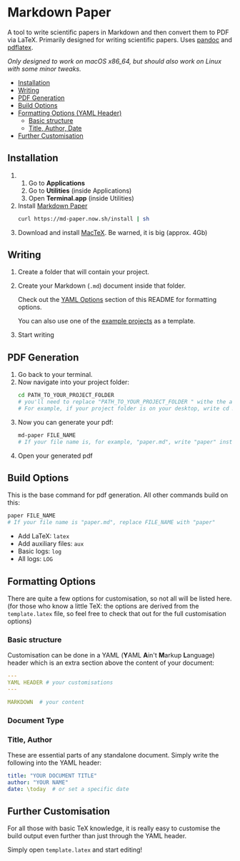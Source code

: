 # Markdown Paper

A tool to write scientific papers in Markdown and then convert them to PDF via LaTeX.
Primarily designed for writing scientific papers.
Uses [pandoc](https://pandoc.org) and [pdflatex](https://www.latex-project.org).

*Only designed to work on macOS x86_64, but should also work on Linux with some minor tweaks.*

- [Installation](#installation)
- [Writing](#writing)
- [PDF Generation](#pdf-generation)
- [Build Options](#build-options)
- [Formatting Options (YAML Header)](#formatting-options-yaml-header)
    - [Basic structure](#basic-structure)
    - [Title, Author, Date](#title-author-date)
- [Further Customisation](#further-customisation)

## Installation
1.  
    1. Go to **Applications**
    2. Go to **Utilities** (inside Applications)
    3. Open **Terminal.app** (inside Utilities)
2.  
    Install [Markdown Paper](https://md-paper.now.sh)
    ``` sh
    curl https://md-paper.now.sh/install | sh
    ```
3. 
    Download and install [MacTeX](https://tug.org/mactex/mactex-download.html). Be warned, it is big (approx. 4Gb)

## Writing 
1.  
    Create a folder that will contain your project.
2.  
    Create your Markdown (`.md`) document inside that folder.
    
    Check out the [YAML Options](#YAML-Options) section of this README for formatting options.
    
    You can also use one of the [example projects](https://md-paper.now.sh/example-papers) as a template.
3.  
    Start writing

## PDF Generation
1. 
    Go back to your terminal.
2.  
    Now navigate into your project folder:
    ``` sh
    cd PATH_TO_YOUR_PROJECT_FOLDER 
    # you'll need to replace "PATH_TO_YOUR_PROJECT_FOLDER " withe the actual path to your folder
    # For example, if your project folder is on your desktop, write cd Desktop/YOUR_FOLDER
    ```
3.  
    Now you can generate your pdf:
    ``` sh
    md-paper FILE_NAME 
    # If your file name is, for example, "paper.md", write "paper" instead of FILE_NAME
    ```
4.  
    Open your generated pdf

## Build Options
This is the base command for pdf generation. All other commands build on this:
``` sh
paper FILE_NAME
# If your file name is "paper.md", replace FILE_NAME with "paper"
```
- Add LaTeX: `latex`
- Add auxiliary files: `aux`
- Basic logs: `log`
- All logs: `LOG`

## Formatting Options
There are quite a few options for customisation, so not all will be listed here. (for those who know a little TeX: the options are derived from the `template.latex` file, so feel free to check that out for the full customisation options)

### Basic structure
Customisation can be done in a YAML (**Y**AML **A**in't **M**arkup **L**anguage) header which is an extra section above the content of your document:
``` YAML
---
YAML HEADER # your customisations
---

MARKDOWN  # your content
```

### Document Type

### Title, Author
These are essential parts of any standalone document. Simply write the following into the YAML header:
``` YAML
title: "YOUR DOCUMENT TITLE"
author: "YOUR NAME"
date: \today  # or set a specific date
```

## Further Customisation
For all those with basic TeX knowledge, it is really easy to customise the build output even further than just through the YAML header.

Simply open `template.latex` and start editing!
